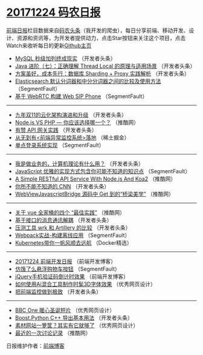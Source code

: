 # [20171224 码农日报](http://hao.caibaojian.com/date/2017/12/24)

[前端日报](http://caibaojian.com/c/news)栏目数据来自[码农头条](http://hao.caibaojian.com/)（我开发的爬虫），每日分享前端、移动开发、设计、资源和资讯等，为开发者提供动力，点击Star按钮来关注这个项目，点击Watch来收听每日的更新[Github主页](https://github.com/kujian/frontendDaily)
* [MySQL 秒级加列终成现实](http://hao.caibaojian.com/60543.html) （开发者头条）
* [Java 进阶（七）：正确理解 Thread Local 的原理与适用场景](http://hao.caibaojian.com/60545.html) （开发者头条）
* [方案虽好，成本先行：数据库 Sharding + Proxy 实践解析](http://hao.caibaojian.com/60546.html) （开发者头条）
* [Elasticsearch 默认分词器和中分分词器之间的比较及使用方法](http://hao.caibaojian.com/60566.html) （SegmentFault）
* [基于 WebRTC 构建 Web SIP Phone](http://hao.caibaojian.com/60567.html) （SegmentFault）

***
* [九年双11的云化架构演进和升级](http://hao.caibaojian.com/60550.html) （开发者头条）
* [Node.js VS PHP — 你应该选择哪一个？](http://hao.caibaojian.com/60589.html) （推酷网）
* [有赞 API 网关实践](http://hao.caibaojian.com/60542.html) （开发者头条）
* [从无到有&lt;前端异常监控系统&gt;落地](http://hao.caibaojian.com/60595.html) （稀土掘金）
* [单点登录系统实现](http://hao.caibaojian.com/60563.html) （SegmentFault）

***
* [我是做业务的，计算机理论有什么用？](http://hao.caibaojian.com/60544.html) （开发者头条）
* [JavaScript 优雅的实现方式包含你可能不知道的知识点](http://hao.caibaojian.com/60564.html) （SegmentFault）
* [A Simple RESTful API Service With Node.js And Koa2](http://hao.caibaojian.com/60586.html) （推酷网）
* [你所不能不知道的 CNN](http://hao.caibaojian.com/60549.html) （开发者头条）
* [WebViewJavascriptBridge 源码中 Get 到的“桥梁美学”](http://hao.caibaojian.com/60587.html) （推酷网）

***
* [关于 vue 全家桶的四个 “最佳实践”](http://hao.caibaojian.com/60588.html) （推酷网）
* [基于接口的消息通讯解耦](http://hao.caibaojian.com/60551.html) （开发者头条）
* [压测工具 wrk 和 Artillery 的比较](http://hao.caibaojian.com/60553.html) （开发者头条）
* [Webpack实战-构建离线应用](http://hao.caibaojian.com/60562.html) （SegmentFault）
* [Kubernetes带你一帆风顺去远航](http://hao.caibaojian.com/60627.html) （Docker精选）

***
* [20171224 前端开发日报](http://hao.caibaojian.com/60628.html) （前端开发博客）
* [仿饿了么悬浮购物车按钮](http://hao.caibaojian.com/60565.html) （SegmentFault）
* [jQuery手机验证码倒计时效果](http://hao.caibaojian.com/60629.html) （前端开发博客）
* [如何使用Ai混合工具制作时髦3D字体效果](http://hao.caibaojian.com/60630.html) （优秀网页设计）
* [把前端监控做到极致](http://hao.caibaojian.com/60547.html) （开发者头条）

***
* [BBC One 暖心圣诞短片](http://hao.caibaojian.com/60631.html) （优秀网页设计）
* [Boost.Python C++ 导出基本用法](http://hao.caibaojian.com/60548.html) （开发者头条）
* [素材网站一箩筐？其实有它就够了](http://hao.caibaojian.com/60632.html) （优秀网页设计）
* [最近的一次讨论记录](http://hao.caibaojian.com/60590.html) （推酷网）

日报维护作者：[前端博客](http://caibaojian.com/) 